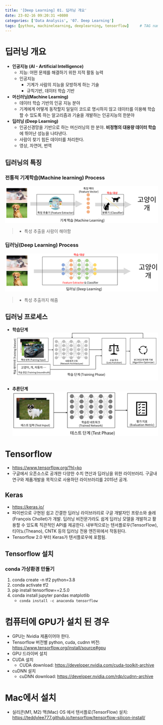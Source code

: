 ```yaml
---
title: '[Deep Learning] 01. 딥러닝 개요'
date: 23-02-16 09:20:31 +0800
categories: ['Data Analysis', '07. Deep Learning']
tags: [python, machinelearning, deeplearning, tensorflow]     # TAG names should always be lowercase
---
```


# 딥러닝 개요
- **인공지능 (AI - Artificial Intelligence)**
    - 지능: 어떤 문제를 해결하기 위한 지적 활동 능력
    - 인공지능
        - 기계가 사람의 지능을 모방하게 하는 기술
        - 규칙기반, 데이터 학습 기반
- **머신러닝(Machine Learning)**
    - 데이터 학습 기반의 인공 지능 분야
    - 기계에게 어떻게 동작할지 일일이 코드로 명시하지 않고 데이터를 이용해 학습할 수 있도록 하는 알고리즘과 기술을 개발하는 인공지능의 한분야
- **딥러닝 (Deep Learning)**
    - 인공신경망을 기반으로 하는 머신러닝의 한 분야. **비정형의 대용량 데이터 학습**에 뛰어난 성능을 나타낸다. 
    - 사람이 찾기 힘든 데이터를 처리한다.
    - 영상, 자연어, 번역

## 딥러닝의 특징
### 전통적 기계학습(Machine learning) Process
![Alt text](../../../assets/img/playdata/07_deep_learning/01-03.png)

> - 특성 추출을 사람이 해야함

### 딥러닝(Deep Learning) Process
![Alt text](../../../assets/img/playdata/07_deep_learning/01-04.png)

> - 특성 추출까지 해줌

## 딥러닝 프로세스

- **학습단계**
![Alt text](../../../assets/img/playdata/07_deep_learning/01-01.png)

- **추론단계**
![Alt text](../../../assets/img/playdata/07_deep_learning/01-02.png)

# Tensorflow
- <https://www.tensorflow.org/?hl=ko>
- 구글에서 오픈소스로 공개한 다양한 수치 연산과 딥러닝을 위한 라이브러리. 구글내 연구와 제품개발을 목적으로 사용하던 라이브러리를 2015년 공개.

## Keras
- <https://keras.io/>
- 파이썬으로 구현된 쉽고 간결한 딥러닝 라이브러리로 구글 개발자인 프랑소와 숄레(François Chollet)가 개발. 딥러닝 비전문가라도 쉽게 딥러닝 모델을 개발하고 활용할 수 있도록 직관적인 API를 제공한다. 내부적으로는 텐서플로우(TensorFlow), 티아노(Theano), CNTK 등의 딥러닝 전용 엔진위에서 작동된다. 
- Tensorflow 2.0 부터 Keras가 텐서플로우에 포함됨.

## Tensorflow 설치

### conda 가상환경 만들기
1. conda create -n tf2 python=3.8
2. conda activate tf2
3. pip install tensorflow==2.5.0
4. conda install jupyter pandas matplotlib
    - `conda install -c anaconda tensorflow`

# 컴퓨터에 GPU가 설치 된 경우
- GPU는 Nvidia 제품이어야 한다.
- Tensorflow 버전별 python, cuda, cudnn 버전: <https://www.tensorflow.org/install/source#gpu>
- GPU 드라이버 설치
- CUDA 설치
    - CUDA download: <https://developer.nvidia.com/cuda-toolkit-archive>
- cuDNN 설치    
    - cuDNN download: <https://developer.nvidia.com/rdp/cudnn-archive>

# Mac에서 설치
- 실리콘(M1, M2) 맥(Mac) OS 에서 텐서플로(TensorFlow) 설치: <https://teddylee777.github.io/tensorflow/tensorflow-silicon-install/>